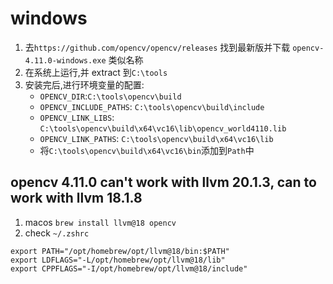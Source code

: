 # windows

1. 去`https://github.com/opencv/opencv/releases` 找到最新版并下载 `opencv-4.11.0-windows.exe` 类似名称
2. 在系统上运行,并 extract 到`C:\tools`
3. 安装完后,进行环境变量的配置:
   - `OPENCV_DIR`:`C:\tools\opencv\build`
   - `OPENCV_INCLUDE_PATHS`: `C:\tools\opencv\build\include`
   - `OPENCV_LINK_LIBS`: `C:\tools\opencv\build\x64\vc16\lib\opencv_world4110.lib`
   - `OPENCV_LINK_PATHS`: `C:\tools\opencv\build\x64\vc16\lib`
   - 将`C:\tools\opencv\build\x64\vc16\bin`添加到`Path`中

## opencv 4.11.0 can't work with llvm 20.1.3, can to work with llvm 18.1.8

1. macos `brew install llvm@18 opencv`
2. check `~/.zshrc`

```
export PATH="/opt/homebrew/opt/llvm@18/bin:$PATH"
export LDFLAGS="-L/opt/homebrew/opt/llvm@18/lib"
export CPPFLAGS="-I/opt/homebrew/opt/llvm@18/include"
```
